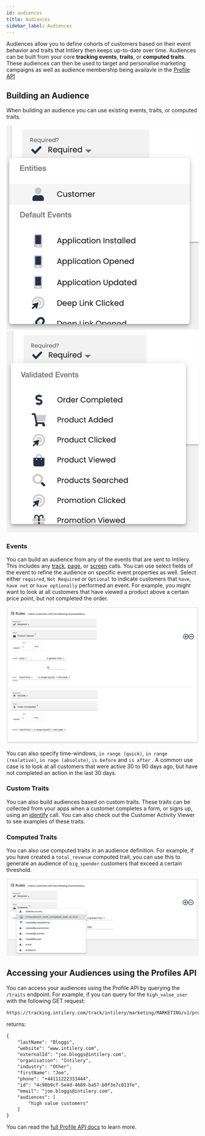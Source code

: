```yaml
---
id: audiences
title: Audiences
sidebar_label: Audiences
---
```


Audiences allow you to define cohorts of customers based on their event behavior and traits that Intilery then keeps up-to-date over time. Audiences can be built from your core **tracking events**, **traits**, or **computed traits**. These audiences can then be used to target and personalise marketing campaigns as well as audience membership being availavle in the [Profile API](../apis/profile)

## Building an Audience

When building an audience you can use existing events, traits, or computed traits.

![Events](/img/audience1.png)![Events](/img/audience2.png)

### Events

You can build an audience from any of the events that are sent to Intilery. This includes any [track](../schema/track), [page](../schema/page), or [screen](../schema/screen) calls. You can use select fields of the event to refine the audience on specific event properties as well. Select either `required`, `Not Required` or `Optional` to indicate customers that `have`, `have not` or `have optionally` performed an event. For example, you might want to look at all customers that have viewed a product above a certain price point, but not completed the order.

![Audience Builder](/img/audience3.png)

You can also specify time-windows, `in range (quick)`, `in range (realative)`, `in rage (absolute)`, `is before` and `is after` . A common use case is to look at all customers that were active 30 to 90 days ago, but have not completed an action in the last 30 days.

### Custom Traits

You can also build audiences based on custom traits. These traits can be collected from your apps when a customer completes a form, or signs up, using an [identify](../schema/identify) call. You can also check out the Customer Activity Viewer to see examples of these traits.

### Computed Traits

You can also use computed traits in an audience definition. For example, if you have created a `total_revenue` computed trait, you can use this to generate an audience of `big_spender` customers that exceed a certain threshold.

![Computed Traits](/img/audience4.png)

## Accessing your Audiences using the Profiles API

You can access your audiences using the Profile API by querying the `/traits` endpoint. For example, if you can query for the `high_value_user` with the following GET request:

```
https://tracking.intilery.com/track/intilery/marketing/MARKETING/v1/profiles/email:xxx.xxx@intilery.com/audiences
```

returns:

```
{
    "lastName": "Bloggs",
    "website": "www.intilery.com",
    "externalId": "joe.bloggs@intilery.com",
    "organisation": "Intilery",
    "industry": "Other",
    "firstName": "Joe",
    "phone": "+44111222333444",
    "id": "4c90b9cf-5e4d-4689-ba57-b0f3e7c813fe",
    "email": "joe.bloggs@intilery.com",
    "audiences": [
    	"high value customers"
    ]
}
```

You can read the [full Profile API docs](../apis/profile) to learn more.